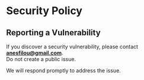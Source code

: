 # Security Policy

## Reporting a Vulnerability

If you discover a security vulnerability, please contact **anesfilou@gmail.com**.  
Do not create a public issue.

We will respond promptly to address the issue.
